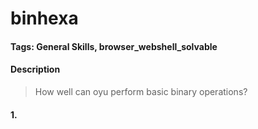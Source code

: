 # binhexa

#### Tags: General Skills, browser_webshell_solvable

#### Description
> How well can oyu perform basic binary operations?

#### 1. 
> 